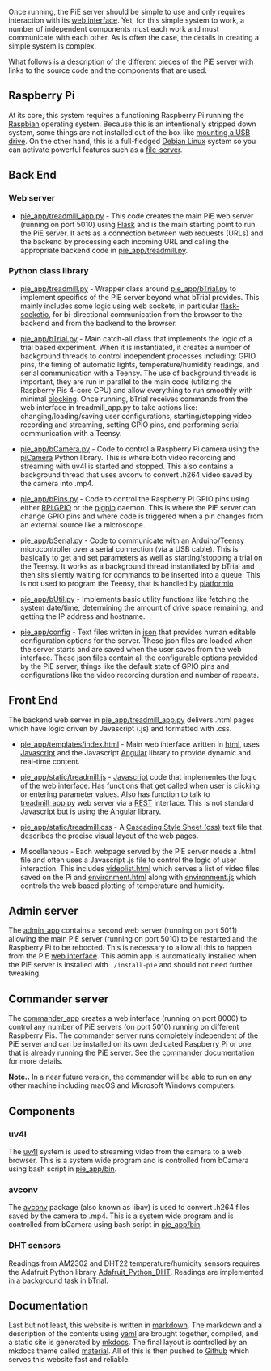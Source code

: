 Once running, the PiE server should be simple to use and only requires interaction with its [web interface](web-interface.md). Yet, for this simple system to work, a number of independent components must each work and must communicate with each other. As is often the case, the details in creating a simple system is complex.

What follows is a description of the different pieces of the PiE server with links to the source code and the components that are used.

## Raspberry Pi

At its core, this system requires a functioning Raspberry Pi running the [Raspbian][raspbian] operating system. Because this is an intentionally stripped down system, some things are not installed out of the box like [mounting a USB drive](mount-usb-drive.md). On the other hand, this is a full-fledged [Debian Linux][debian] system so you can activate powerful features such as a [file-server](file-server.md).

## Back End

### Web server

 - [pie_app/treadmill_app.py][treadmill_app.py] - This code creates the main PiE web server (running on port 5010) using [Flask][flask] and is the main starting point to run the PiE server. It acts as a connection between web requests (URLs) and the backend by processing each incoming URL and calling the appropriate backend code in [pie_app/treadmill.py][treadmill.py].

### Python class library

 - [pie_app/treadmill.py][treadmill.py] - Wrapper class around [pie_app/bTrial.py][bTrial.py] to implement specifics of the PiE server beyond what bTrial provides. This mainly includes some logic using web sockets, in particular [flask-socketio][flask-socketio], for bi-directional communication from the browser to the backend and from the backend to the browser.

 - [pie_app/bTrial.py][bTrial.py] - Main catch-all class that implements the logic of a trial based experiment. When it is instantiated, it creates a number of background threads to control independent processes including: GPIO pins, the timing of automatic lights, temperature/humidity readings, and serial communication with a Teensy. The use of background threads is important, they are run in parallel to the main code (utilizing the Raspberry Pis 4-core CPU) and allow everything to run smoothly with minimal [blocking][blocking-wikipedia]. Once running, bTrial receives commands from the web interface in treadmill_app.py to take actions like: changing/loading/saving user configurations, starting/stopping video recording and streaming, setting GPIO pins, and performing serial communication with a Teensy.
 
 - [pie_app/bCamera.py][bCamera.py] - Code to control a Raspberry Pi camera using the [piCamera][piCamera] Python library. This is where both video recording and streaming with uv4l is started and stopped. This also contains a background thread that uses avconv to convert .h264 video saved by the camera into .mp4.
 
 - [pie_app/bPins.py][bPins.py] - Code to control the Raspberry Pi GPIO pins using either [RPi.GPIO][RPi.GPIO] or the [pigpio][pigpio] daemon. This is where the PiE server can change GPIO pins and where code is triggered when a pin changes from an external source like a microscope.
 
 - [pie_app/bSerial.py][bSerial.py] - Code to communicate with an Arduino/Teensy microcontroller over a serial connection (via a USB cable). This is basically to get and set parameters as well as starting/stopping a trial on the Teensy. It works as a background thread instantiated by bTrial and then sits silently waiting for commands to be inserted into a queue. This is not used to program the Teensy, that is handled by [platformio][pie/platformio]
 
 - [pie_app/bUtil.py][bUtil.py] - Implements basic utility functions like fetching the system date/time, determining the amount of drive space remaining, and getting the IP address and hostname.
 
 - [pie_app/config][pie_app/config] - Text files written in [json][json] that provides human editable configuration options for the server. These json files are loaded when the server starts and are saved when the user saves from the web interface. These json files contain all the configurable options provided by the PiE server, things like the default state of GPIO pins and configurations like the video recording duration and number of repeats.
 
## Front End

The backend web server in [pie_app/treadmill_app.py][treadmill_app.py] delivers .html pages which have logic driven by Javascript (.js) and formatted with .css.

 - [pie_app/templates/index.html][pie_app/templates/index.html] - Main web interface written in [html][html], uses [Javascript][javascript] and the Javascript [Angular][angular] library to provide dynamic and real-time content.
 
 - [pie_app/static/treadmill.js][pie_app/static/treadmill.js] - [Javascript][javascript] code that implementes the logic of the web interface. Has functions that get called when user is clicking or entering parameter values. Also has function to talk to [treadmill_app.py][treadmill_app.py] web server via a [REST][rest] interface. This is not standard Javascript but is using the [Angular][angular] library.
 
 - [pie_app/static/treadmill.css][pie_app/static/treadmill.css] - A [Cascading Style Sheet (css)][css] text file that describes the precise visual layout of the web pages.

 - Miscellaneous - Each webpage served by the PiE server needs a .html file and often uses a Javascript .js file to control the logic of user interaction. This includes [videolist.html][videolist.html] which serves a list of video files saved on the Pi and [environment.html][environment.html] along with [environment.js][environment.js] which controls the web based plotting of temperature and humidity.
 
## Admin server

The [admin_app][pie/admin_app] contains a second web server (running on port 5011) allowing the main PiE server (running on port 5010) to be restarted and the Raspberry Pi to be rebooted. This is necessary to allow all this to happen from the PiE [web interface](web-interface.md). This admin app is automatically installed when the PiE server is installed with `./install-pie` and should not need further tweaking.

## Commander server

The [commander_app][pie/commander_app] creates a web interface (running on port 8000) to control any number of PiE servers (on port 5010) running on different Raspberry Pis. The commander server runs completely independent of the PiE server and can be installed on its own dedicated Raspberry Pi or one that is already running the PiE server. See the [commander](commander.md) documentation for more details.

**Note..** In a near future version, the commander will be able to run on any other machine including macOS and Microsoft Windows computers.

## Components

### uv4l

The [uv4l][uv4l] system is used to streaming video from the camera to a web browser. This is a system wide program and is controlled from bCamera using bash script in [pie_app/bin][pie_app/bin].


### avconv

The [avconv][avconv] package (also known as libav) is used to convert .h264 files saved by the camera to .mp4. This is a system wide program and is controlled from bCamera using bash script in [pie_app/bin][pie_app/bin].

### DHT sensors

Readings from AM2302 and DHT22 temperature/humidity sensors requires the Adafruit Python library [Adafruit_Python_DHT][Adafruit_Python_DHT]. Readings are implemented in a background task in bTrial.

## Documentation

Last but not least, this website is written in [markdown][markdown]. The markdown and a description of the contents using [yaml][yaml] are brought together, compiled, and a static site is generated by [mkdocs][mkdocs]. The final layout is controlled by an mkdocs theme called [material][material-theme]. All of this is then pushed to [Github][github] which serves this website fast and reliable.


[raspbian]: https://www.raspberrypi.org/documentation/raspbian/
[debian]: https://www.debian.org/

[flask]: http://flask.pocoo.org/
[flask-socketio]: https://flask-socketio.readthedocs.io/en/latest/

[markdown]: https://en.wikipedia.org/wiki/Markdown
[mkdocs]: http://www.mkdocs.org/
[yaml]: http://yaml.org/
[material-theme]: https://squidfunk.github.io/mkdocs-material/

[html]: https://en.wikipedia.org/wiki/HTML
[javascript]: https://www.javascript.com/
[angular]: https://angularjs.org/

[rest]: https://en.wikipedia.org/wiki/Representational_state_transfer

[javascript]: https://www.javascript.com/
[css]: https://www.w3schools.com/css/css_intro.asp

[json]: https://www.json.org/

[treadmill_app.py]: https://github.com/cudmore/pie/blob/master/pie_app/treadmill_app.py
[treadmill.py]: https://github.com/cudmore/pie/blob/master/pie_app/treadmill.py
[bTrial.py]: https://github.com/cudmore/pie/blob/master/pie_app/bTrial.py
[bCamera.py]: https://github.com/cudmore/pie/blob/master/pie_app/bCamera.py
[bPins.py]: https://github.com/cudmore/pie/blob/master/pie_app/bPins.py
[bSerial.py]: https://github.com/cudmore/pie/blob/master/pie_app/bSerial.py
[bUtil.py]: https://github.com/cudmore/pie/blob/master/pie_app/bUtil.py
[pie_app/config]: https://github.com/cudmore/pie/tree/master/pie_app/config

[videolist.html]: https://github.com/cudmore/pie/blob/master/pie_app/templates/videolist.html

[environment.html]: https://github.com/cudmore/pie/blob/master/pie_app/templates/environment.html

[environment.js]: https://github.com/cudmore/pie/blob/master/pie_app/static/environment.js

[pie_app/templates/index.html]: https://github.com/cudmore/pie/blob/master/pie_app/templates/index.html

[pie_app/static/treadmill.js]: https://github.com/cudmore/pie/blob/master/pie_app/static/treadmill.js

[pie_app/static/treadmill.css]: https://github.com/cudmore/pie/blob/master/pie_app/static/treadmill.css

[picamera]: https://picamera.readthedocs.io
[RPi.GPIO]: https://pypi.org/project/RPi.GPIO/
[pigpio]: http://abyz.me.uk/rpi/pigpio/

[pie/platformio]: https://github.com/cudmore/pie/tree/master/platformio

[pie_app/bin]: https://github.com/cudmore/pie/tree/master/pie_app/bin

[uv4l]: https://www.linux-projects.org/uv4l/
[avconv]: https://libav.org/avconv.html

[Adafruit_Python_DHT]: https://github.com/adafruit/Adafruit_Python_DHT

[github]: http://github.com

[pie/admin_app]: https://github.com/cudmore/pie/tree/master/admin_app
[pie/commander_app]: https://github.com/cudmore/pie/tree/master/commander_app

[blocking-wikipedia]: https://en.wikipedia.org/wiki/Blocking_(computing)